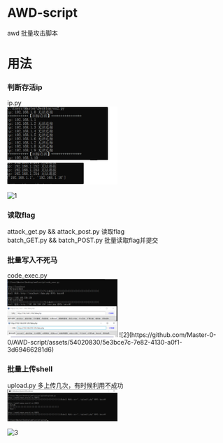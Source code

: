 # AWD-script
awd 批量攻击脚本

<h1>用法</h1>
<h3>判断存活ip</h3>
ip.py<br>
<img src="https://github.com/Master-0-0/AWD-script/blob/main/image/1.png" width="50%" height="50%" />


![1](https://github.com/Master-0-0/AWD-script/assets/54020830/5d07b1fa-e31f-47fc-b6b7-d8ee4f52a8b0)


<h3>读取flag</h3>
attack_get.py && attack_post.py 读取flag<br>
batch_GET.py && batch_POST.py 批量读取flag并提交<br>
<h3>批量写入不死马</h3>
code_exec.py<br>
<img src="https://github.com/Master-0-0/AWD-script/blob/main/image/2.png" width="50%" height="50%" />
![2](https://github.com/Master-0-0/AWD-script/assets/54020830/5e3bce7c-7e82-4130-a0f1-3d69466281d6)


<h3>批量上传shell</h3>
upload.py
多上传几次，有时候利用不成功<br>
<img src="https://github.com/Master-0-0/AWD-script/blob/main/image/3.png" width="50%" height="50%" />

![3](https://github.com/Master-0-0/AWD-script/assets/54020830/b4a52dcf-0cd2-4328-88ef-be27445edaa9)
